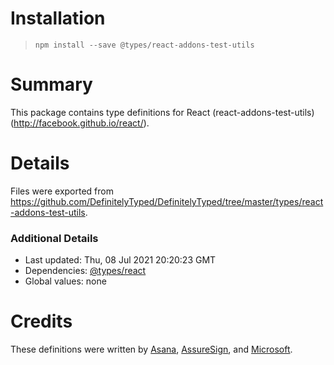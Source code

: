 # Installation
> `npm install --save @types/react-addons-test-utils`

# Summary
This package contains type definitions for React (react-addons-test-utils) (http://facebook.github.io/react/).

# Details
Files were exported from https://github.com/DefinitelyTyped/DefinitelyTyped/tree/master/types/react-addons-test-utils.

### Additional Details
 * Last updated: Thu, 08 Jul 2021 20:20:23 GMT
 * Dependencies: [@types/react](https://npmjs.com/package/@types/react)
 * Global values: none

# Credits
These definitions were written by [Asana](https://asana.com), [AssureSign](http://www.assuresign.com), and [Microsoft](https://microsoft.com).
